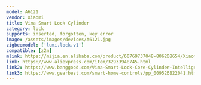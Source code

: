```yaml
---
model: A6121
vendor: Xiaomi
title: Vima Smart Lock Cylinder
category: lock
supports: inserted, forgotten, key error
image: /assets/images/devices/A6121.jpg
zigbeemodel: ['lumi.lock.v1']
compatible: [z2m]
mlink: https://mijia.en.alibaba.com/product/60769737048-806208654/Xiaomi_Mijia_Wima_Smart_Door_Lock_Cylinder_Easy_Installation_For_Smart_Home.html
link: https://www.aliexpress.com/item/32933948745.html
link2: https://www.banggood.com/Vima-Smart-Lock-Core-Cylinder-Intelligent-Securtiy-Door-Lock-128-Bit-Encryption-w-Keys-from-Xiaomi-Youpin-p-1328812.html
link3: https://www.gearbest.com/smart-home-controls/pp_009526822041.html
---
```

